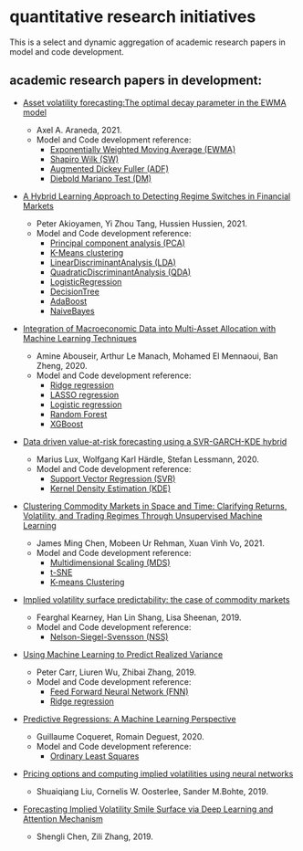# quantitative research initiatives 
This is a select and dynamic aggregation of academic research papers in model and code development.

## academic research papers in development:

- [Asset volatility forecasting:The optimal decay parameter in the EWMA model](https://arxiv.org/abs/2105.14382) 
  - Axel A. Araneda, 2021.
  -  Model and Code development reference:
     - [Exponentially Weighted Moving Average (EWMA)](https://pandas.pydata.org/docs/reference/api/pandas.DataFrame.ewm.html)
     - [Shapiro Wilk (SW)](https://docs.scipy.org/doc/scipy/reference/generated/scipy.stats.shapiro.html)
     - [Augmented Dickey Fuller (ADF)](https://www.statsmodels.org/dev/generated/statsmodels.tsa.stattools.adfuller.html)
     - [Diebold Mariano Test (DM)](https://epftoolbox.readthedocs.io/en/latest/modules/statest/dm.html)
 
- [A Hybrid Learning Approach to Detecting Regime Switches in Financial Markets](https://arxiv.org/abs/2108.05801) 
  - Peter Akioyamen, Yi Zhou Tang, Hussien Hussien, 2021.
  - Model and Code development reference:
    - [Principal component analysis (PCA)](https://scikitlearn.org/stable/modules/generated/sklearn.decomposition.PCA.html#:~:text=sklearn.decomposition%20.PCA%20%C2%B6%20%20,fit%20%28X%205%20more%20rows%20)
    - [K-Means clustering](https://scikit-learn.org/stable/modules/generated/sklearn.cluster.KMeans.html)
    - [LinearDiscriminantAnalysis (LDA)](https://scikit-learn.org/stable/modules/generated/sklearn.discriminant_analysis.LinearDiscriminantAnalysis.html)
    - [QuadraticDiscriminantAnalysis (QDA)](https://scikit-learn.org/stable/modules/generated/sklearn.discriminant_analysis.QuadraticDiscriminantAnalysis.html)
    - [LogisticRegression](https://scikit-learn.org/stable/modules/generated/sklearn.linear_model.LogisticRegression.html?highlight=logistic%20regression#sklearn.linear_model.LogisticRegression)
    - [DecisionTree](https://scikit-learn.org/stable/modules/generated/sklearn.tree.DecisionTreeClassifier.html?highlight=decisiontree#sklearn.tree.DecisionTreeClassifier)
    - [AdaBoost](https://scikit-learn.org/stable/modules/generated/sklearn.ensemble.AdaBoostClassifier.html?highlight=adaboost#sklearn.ensemble.AdaBoostClassifier)
    - [NaiveBayes](https://scikit-learn.org/stable/modules/classes.html?highlight=naive%20bayes#module-sklearn.naive_bayes)

- [Integration of Macroeconomic Data into Multi-Asset Allocation with Machine Learning Techniques](https://papers.ssrn.com/sol3/papers.cfm?abstract_id=3586040)
  - Amine Abouseir, Arthur Le Manach, Mohamed El Mennaoui, Ban Zheng, 2020.
  - Model and Code development reference:
    - [Ridge regression](https://scikit-learn.org/stable/modules/generated/sklearn.linear_model.ridge_regression.html)  
    - [LASSO regression](https://scikit-learn.org/stable/modules/generated/sklearn.linear_model.Lasso.html)
    - [Logistic regression](https://scikit-learn.org/stable/modules/generated/sklearn.linear_model.LogisticRegression.html)
    - [Random Forest](https://scikit-learn.org/stable/modules/generated/sklearn.ensemble.RandomForestRegressor.html)
    - [XGBoost](https://scikit-learn.org/stable/modules/generated/sklearn.ensemble.GradientBoostingClassifier.html#sklearn.ensemble.GradientBoostingClassifier)

- [Data driven value-at-risk forecasting using a SVR-GARCH-KDE hybrid](https://arxiv.org/abs/2009.06910) 
  - Marius Lux, Wolfgang Karl Härdle, Stefan Lessmann, 2020.
  - Model and Code development reference:
    - [Support Vector Regression (SVR)](https://scikit-learn.org/stable/modules/generated/sklearn.svm.SVR.html#sklearn.svm.SVR)
    - [Kernel Density Estimation (KDE)](https://scikit-learn.org/stable/auto_examples/neighbors/plot_digits_kde_sampling.html?highlight=kernel%20density%20estimation)

- [Clustering Commodity Markets in Space and Time: Clarifying Returns, Volatility, and Trading Regimes Through Unsupervised Machine Learning](https://papers.ssrn.com/sol3/papers.cfm?abstract_id=3791138) 
  - James Ming Chen, Mobeen Ur Rehman, Xuan Vinh Vo, 2021.
  - Model and Code development reference:
    - [Multidimensional Scaling (MDS)](https://scikit-learn.org/stable/modules/generated/sklearn.manifold.MDS.html)
    - [t-SNE](https://scikit-learn.org/stable/modules/generated/sklearn.manifold.TSNE.html)
    - [K-means Clustering](https://scikit-learn.org/stable/modules/clustering.html#:~:text=2.3.1.%20Overview%20of%20clustering%20methods%20%C2%B6%20%20,nearest-neighbor%20gr%20...%20%206%20more%20rows%20)
    
- [Implied volatility surface predictability: the case of commodity markets](https://arxiv.org/abs/1909.11009) 
  - Fearghal Kearney, Han Lin Shang, Lisa Sheenan, 2019.
  - Model and Code development reference:
    - [Nelson-Siegel-Svensson (NSS)](https://pypi.org/project/nelson-siegel-svensson/) 

- [Using Machine Learning to Predict Realized Variance](https://arxiv.org/abs/1909.10035)
  -  Peter Carr, Liuren Wu, Zhibai Zhang, 2019.
  -  Model and Code development reference:
      - [Feed Forward Neural Network (FNN)](https://www.deeplearningwizard.com/deep_learning/practical_pytorch/pytorch_feedforward_neuralnetwork/)
      - [Ridge regression](https://scikit-learn.org/stable/modules/generated/sklearn.linear_model.ridge_regression.html)  

- [Predictive Regressions: A Machine Learning Perspective](https://papers.ssrn.com/sol3/papers.cfm?abstract_id=3709412)
  - Guillaume Coqueret, Romain Deguest, 2020.
  - Model and Code development reference:
    - [Ordinary Least Squares](https://www.statsmodels.org/stable/examples/notebooks/generated/ols.html#OLS-estimation) 

- [Pricing options and computing implied volatilities using neural networks](https://arxiv.org/abs/1901.08943) 
  - Shuaiqiang Liu, Cornelis W. Oosterlee, Sander M.Bohte, 2019.
  
- [Forecasting Implied Volatility Smile Surface via Deep Learning and Attention Mechanism](https://arxiv.org/abs/1912.11059)
  -  Shengli Chen, Zili Zhang, 2019.

